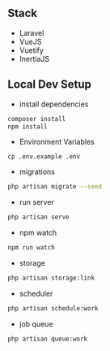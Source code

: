 ## Stack

- Laravel
- VueJS
- Vuetify
- InertiaJS

## Local Dev Setup

* install dependencies
```bash
composer install
npm install
```
* Environment Variables
```
cp .env.example .env
```
* migrations
```bash
php artisan migrate --seed
```
* run server
```bash
php artisan serve
```
* npm watch
```bash
npm run watch
```
* storage
```bash
php artisan storage:link
```

* scheduler
```bash
php artisan schedule:work
```
* job queue
```bash
php artisan queue:work
```
